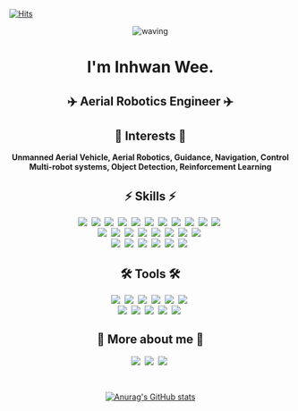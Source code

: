 <!--
### Hi there 👋

**finani/finani** is a ✨ _special_ ✨ repository because its `README.md` (this file) appears on your GitHub profile.

Here are some ideas to get you started:

- 🔭 I’m currently working on ...
- 🌱 I’m currently learning ...
- 👯 I’m looking to collaborate on ...
- 🤔 I’m looking for help with ...
- 💬 Ask me about ...
- 📫 How to reach me: ...
- 😄 Pronouns: ...
- ⚡ Fun fact: ...
-->

<!--img src="https://img.shields.io/badge/쓰고자하는_텍스트-컬러코드?style=flat-square&logo=simpleicons에서_아이콘이름&logoColor=white"/></a-->
<!-- referred [here](https://zzsza.github.io/development/2020/07/10/make-github-profile-readme/) [here2](https://velog.io/@woo0_hooo/Github-github-profile-%EA%B0%84%EC%A7%80%EB%82%98%EA%B2%8C-%EA%BE%B8%EB%AF%B8%EA%B8%B0) [here3](https://github.com/ProtossDragoon/ProtossDragoon/blob/master/README.md) -->
<!-- [icons](https://simpleicons.org/) [stats](https://github.com/anuraghazra/github-readme-stats) [hits](https://hits.seeyoufarm.com/) [badges](https://efficientuser.com/2019/09/12/add-some-cool-badges-in-your-github-repo/) -->

  
[![Hits](https://hits.seeyoufarm.com/api/count/incr/badge.svg?url=https%3A%2F%2Fgithub.com%2Ffinani&count_bg=%2300C8FF&title_bg=%23555555&icon=&icon_color=%23E7E7E7&title=hits&edge_flat=false)](https://hits.seeyoufarm.com)

<div align="center">
  
![waving](https://capsule-render.vercel.app/api?type=waving&height=200&text=Hello,&nbsp;Everyone!&fontAlign=35&fontAlignY=40&color=timeGradient)

# I'm Inhwan Wee.

## ✈️ Aerial Robotics Engineer ✈️

## 🌱 Interests 🌱

**Unmanned Aerial Vehicle, Aerial Robotics, Guidance, Navigation, Control <br>
Multi-robot systems, Object Detection, Reinforcement Learning**
  
## ⚡ Skills ⚡
<p align="center">
  <img src="https://img.shields.io/badge/C-A8B9CC?style=flat-square&logo=C&logoColor=white"/></a>&nbsp 
  <img src="https://img.shields.io/badge/C++-00599C?style=flat-square&logo=C%2B%2B&logoColor=white"/></a>&nbsp 
  <img src="https://img.shields.io/badge/Python-3776AB?style=flat-square&logo=Python&logoColor=white"/></a>&nbsp 
  <img src="https://img.shields.io/badge/ROS-22314E?style=flat-square&logo=ROS&logoColor=white"/></a>&nbsp 
  <img src="https://img.shields.io/badge/MATLAB-FF452F?style=flat-square&logo=Mathworks&logoColor=white"/></a>&nbsp 
  <img src="https://img.shields.io/badge/Java-007396?style=flat-square&logo=Java&logoColor=white"/></a>&nbsp
  <img src="https://img.shields.io/badge/Fortran-734F96?style=flat-square&logo=Fortran&logoColor=white"/></a>&nbsp
  <img src="https://img.shields.io/badge/OpenCV-5C3EE8?style=flat-square&logo=OpenCV&logoColor=white"/></a>&nbsp
  <img src="https://img.shields.io/badge/TensorFlow-FF6F00?style=flat-square&logo=TensorFlow&logoColor=white"/></a>&nbsp
  <img src="https://img.shields.io/badge/Keras-D00000?style=flat-square&logo=Keras&logoColor=white"/></a>&nbsp
  <img src="https://img.shields.io/badge/PyTorch-EE4C2C?style=flat-square&logo=PyTorch&logoColor=white"/></a>&nbsp
  <br>
  <img src="https://img.shields.io/badge/HTML5-E34F26?style=flat-square&logo=HTML5&logoColor=white"/></a>&nbsp
  <img src="https://img.shields.io/badge/CSS3-1572B6?style=flat-square&logo=CSS3&logoColor=white"/></a>&nbsp
  <img src="https://img.shields.io/badge/JavaScript-F7DF1E?style=flat-square&logo=JavaScript&logoColor=black"/></a>&nbsp
  <img src="https://img.shields.io/badge/PHP-777BB4?style=flat-square&logo=PHP&logoColor=white"/></a>&nbsp
  <img src="https://img.shields.io/badge/GitHub-181717?style=flat-square&logo=GitHub&logoColor=white"/></a>&nbsp
  <img src="https://img.shields.io/badge/Docker-2496ED?style=flat-square&logo=Docker&logoColor=white"/></a>&nbsp
  <img src="https://img.shields.io/badge/markdown-000000?style=flat-square&logo=Markdown&logoColor=white"/></a>&nbsp
  <img src="https://img.shields.io/badge/LaTex-008080?style=flat-square&logo=LaTex&logoColor=white"/></a>&nbsp
  <br>
  <img src="https://img.shields.io/badge/SketchUp-005F9E?style=flat-square&logo=SketchUp&logoColor=white"/></a>&nbsp
  <img src="https://img.shields.io/badge/MakerBot-FF1E0D?style=flat-square&logo=MakerBot&logoColor=white"/></a>&nbsp
  <img src="https://img.shields.io/badge/Raspberry&nbsp;Pi-A22846?style=flat-square&logo=Raspberry-Pi&logoColor=white"/></a>&nbsp
  <img src="https://img.shields.io/badge/Altium&nbsp;Designer-A5915F?style=flat-square&logo=Altium-Designer&logoColor=white"/></a>&nbsp
  <img src="https://img.shields.io/badge/STMicroelectronics-03234B?style=flat-square&logo=STMicroelectronics&logoColor=white"/></a>&nbsp
  <img src="https://img.shields.io/badge/Zigbee-EB0443?style=flat-square&logo=Zigbee&logoColor=white"/></a>&nbsp
</p>
  
## 🛠 Tools 🛠
<p align="center">
  <img src="https://img.shields.io/badge/Visual&nbsp;Studio&nbsp;Code-007ACC?style=flat-square&logo=visual-studio-code&logoColor=white"/></a>&nbsp 
  <img src="https://img.shields.io/badge/CLion-000000?style=flat-square&logo=CLion&logoColor=white"/></a>&nbsp 
  <img src="https://img.shields.io/badge/PyCharm-000000?style=flat-square&logo=PyCharm&logoColor=white"/></a>&nbsp 
  <img src="https://img.shields.io/badge/Google&nbsp;Colab-F9AB00?style=flat-square&logo=Google-Colab&logoColor=black"/></a>&nbsp 
  <img src="https://img.shields.io/badge/Apple&nbsp;Arcade-000000?style=flat-square&logo=Apple-Arcade&logoColor=white"/></a>&nbsp 
  <img src="https://img.shields.io/badge/LabVIEW-FFD800?style=flat-square&logo=LabVIEW&logoColor=black"/></a>&nbsp 
  <br>
  <img src="https://img.shields.io/badge/Confluence-172B4D?style=flat-square&logo=Confluence&logoColor=white"/></a>&nbsp 
  <img src="https://img.shields.io/badge/Google&nbsp;Chrome-4285F4?style=flat-square&logo=Google-Chrome&logoColor=white"/></a>&nbsp 
  <img src="https://img.shields.io/badge/Microsoft&nbsp;Word-2B579A?style=flat-square&logo=Microsoft-Word&logoColor=white"/></a>&nbsp 
  <img src="https://img.shields.io/badge/Microsoft&nbsp;Excel-217346?style=flat-square&logo=Microsoft-Excel&logoColor=white"/></a>&nbsp 
  <img src="https://img.shields.io/badge/Microsoft&nbsp;PowerPoint-B7472A?style=flat-square&logo=Microsoft-PowerPoint&logoColor=white"/></a>&nbsp 
</p>

## 🍒 More about me 🍒
<p align="center">
  <!-- a href="https://engcang.github.io/"><img src="http://img.shields.io/badge/-Tech%20blog-black?style=flat-square&logo=github&logoColor=white"/></a>&nbsp -->
  <a href="https://www.youtube.com/channel/UC0NQ_49jBMDLZrsvvi2J9zA"><img src="https://img.shields.io/badge/Youtube-ff0000?style=flat-square&logo=youtube&logoColor=white"/></a>&nbsp
  <!-- a href="https://www.linkedin.com/in/inhwan-wee-6613711a6/"><img src="https://img.shields.io/badge/-LinkedIn-blue?style=flat-square&logo=Linkedin&logoColor=white"/></a>&nbsp -->
  <a href="mailto:inhwan.wee@nearthlab.com"><img src="https://img.shields.io/badge/-Email-d14836?style=flat-square&logo=Gmail&logoColor=white"/></a>&nbsp
  <a href="https://scholar.google.com/citations?user=Ifn-negAAAAJ"><img src="https://img.shields.io/badge/GoogleScholar-4B83E3?style=flat-square&logo=google-scholar&logoColor=white"/></a>&nbsp
</p>

<br>

[![Anurag's GitHub stats](https://github-readme-stats.vercel.app/api?username=finani&hide=prs&count_private=true&show_icons=true&theme=react)](https://github.com/anuraghazra/github-readme-stats)

<br>

<!--
## 📌 Pinned repos 📌
[![Readme Card](https://github-readme-stats.vercel.app/api/pin/?username=finani&repo=offboard_drone&theme=react)](https://github.com/engcang/vins-application)
[![Readme Card](https://github-readme-stats.vercel.app/api/pin/?username=finani&repo=WeeBee&theme=react)](https://github.com/engcang/ros-yolo-sort)
[![Readme Card](https://github-readme-stats.vercel.app/api/pin/?username=finani&repo=BME280_I2C_JETSON_NX&theme=react)](https://github.com/engcang/utility_codes)
[![Readme Card](https://github-readme-stats.vercel.app/api/pin/?username=finani&repo=Arduino_ICM20689&theme=react)](https://github.com/engcang/mavros-gazebo-application)
-->
</div>
